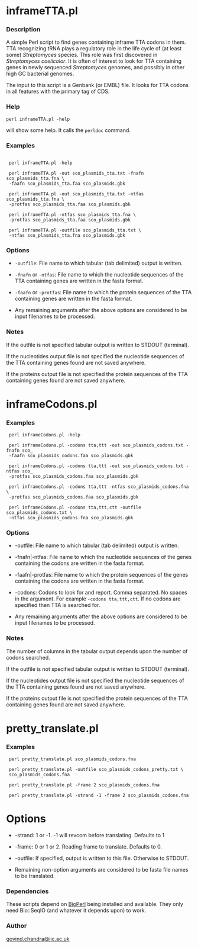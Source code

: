 # inframeTTA.pl

### Description

A simple Perl script to find genes containing inframe TTA codons in
them. TTA recognizing tRNA plays a regulatory role in the life cycle
of (at least some) _Streptomyces_ species. This role was first
discovered in _Streptomyces coelicolor_. It is often of interest to
look for TTA containing genes in newly sequenced _Streptomyces_
genomes, and possibly in other high GC bacterial genomes.

The input to this script is a Genbank (or EMBL) file. It looks for TTA
codons in all features with the primary tag of CDS.

### Help

    perl inframeTTA.pl -help

will show some help. It calls the `perldoc` command.


### Examples

~~~ {.sh}

 perl inframeTTA.pl -help

 perl inframeTTA.pl -out sco_plasmids_tta.txt -fnafn sco_plasmids_tta.fna \
 -faafn sco_plasmids_tta.faa sco_plasmids.gbk 

 perl inframeTTA.pl -out sco_plasmids_tta.txt -ntfas sco_plasmids_tta.fna \
 -protfas sco_plasmids_tta.faa sco_plasmids.gbk 

 perl inframeTTA.pl -ntfas sco_plasmids_tta.fna \
 -protfas sco_plasmids_tta.faa sco_plasmids.gbk 

 perl inframeTTA.pl -outfile sco_plasmids_tta.txt \
 -ntfas sco_plasmids_tta.fna sco_plasmids.gbk 

~~~

### Options

* `-outfile`: File name to which tabular (tab delimited) output is written.


* `-fnafn` or `-ntfas`: File name to which the nucleotide sequences of the TTA
containing genes are written in the fasta format.

* `-faafn` or `-protfas`: File name to which the protein sequences of the TTA containing
genes are written in the fasta format.

* Any remaining arguments after the above options are considered to be
input filenames to be processed.

### Notes

If the outfile is not specified tabular output is written to STDOUT (terminal).

If the nucleotides output file is not specified the nucleotide sequences of the
TTA containing genes found are not saved anywhere.

If the proteins output file is not specified the protein sequences of the
TTA containing genes found are not saved anywhere.

# inframeCodons.pl

### Examples

     perl inframeCodons.pl -help

     perl inframeCodons.pl -codons tta,ttt -out sco_plasmids_codons.txt -fnafn sco_
     -faafn sco_plasmids_codons.faa sco_plasmids.gbk 

     perl inframeCodons.pl -codons tta,ttt -out sco_plasmids_codons.txt -ntfas sco_
     -protfas sco_plasmids_codons.faa sco_plasmids.gbk 

     perl inframeCodons.pl -codons tta,ttt -ntfas sco_plasmids_codons.fna \
     -protfas sco_plasmids_codons.faa sco_plasmids.gbk 

     perl inframeCodons.pl -codons tta,ttt,ctt -outfile sco_plasmids_codons.txt \
     -ntfas sco_plasmids_codons.fna sco_plasmids.gbk

### Options

* -outfile: File name to which tabular (tab delimited) output is written.

* -fnafn|-ntfas: File name to which the nucleotide sequences of the genes
  containing the codons are written in the fasta format.

* -faafn|-protfas: File name to which the protein sequences of the genes
  containing the codons are written in the fasta format.

* -codons: Codons to look for and report. Comma separated. No spaces in
  the argument. For example `-codons tta,ttt,ctt`. If no codons are specified
  then TTA is searched for.

* Any remaining arguments after the above options are considered to be
  input filenames to be processed.

### Notes

The number of columns in the tabular output depends upon the number of
codons searched.

If the outfile is not specified tabular output is written to STDOUT
(terminal).

If the nucleotides output file is not specified the nucleotide sequences
of the TTA containing genes found are not saved anywhere.

If the proteins output file is not specified the protein sequences of the
TTA containing genes found are not saved anywhere.

# pretty_translate.pl

### Examples

     perl pretty_translate.pl sco_plasmids_codons.fna
 
     perl pretty_translate.pl -outfile sco_plasmids_codons_pretty.txt \
     sco_plasmids_codons.fna
 
     perl pretty_translate.pl -frame 2 sco_plasmids_codons.fna
 
     perl pretty_translate.pl -strand -1 -frame 2 sco_plasmids_codons.fna

# Options

* -strand: 1 or -1. -1 will revcom before translating. Defaults to 1

* -frame: 0 or 1 or 2. Reading frame to translate. Defaults to 0.

* -outfile: If specified, output is written to this file. Otherwise to
  STDOUT.

* Remaining non-option arguments are considered to be fasta file names to
  be translated.



### Dependencies

These scripts depend on [BioPerl](https://bioperl.org) being installed
and available. They only need Bio::SeqIO (and whatever it depends upon)
to work.

### Author

govind.chandra@jic.ac.uk


